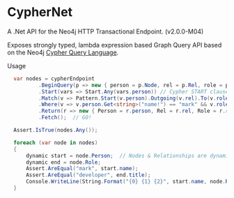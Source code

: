 CypherNet
=========

A .Net API for the Neo4j HTTP Transactional Endpoint. (v2.0.0-M04)

Exposes strongly typed, lambda expression based Graph Query API based on the Neo4j [Cypher Query Language](http://docs.neo4j.org/chunked/milestone/cypher-query-lang.html).


<dl>
    <dt>Usage</dt>
    <dd></dd>
</dl>

```C#
  var nodes = cypherEndpoint
          .BeginQuery(p => new { person = p.Node, rel = p.Rel, role = p.Node }) // Define query variables
          .Start(vars => Start.Any(vars.person)) // Cypher START clause
          .Match(v => Pattern.Start(v.person).Outgoing(v.rel).To(v.role))  // Cypher MATCH clause
          .Where(v => v.person.Get<string>("name!") == "mark" && v.role.Get<string>("title!") == "developer") // Cypher WHERE predicate
          .Return(r => new { Person = r.person, Rel = r.rel, Role = r.role }) // Cypher RETURN clause
          .Fetch();  // GO!

  Assert.IsTrue(nodes.Any());

  foreach (var node in nodes)
  {
      dynamic start = node.Person;  // Nodes & Relationships are dynamic types
      dynamic end = node.Role;
      Assert.AreEqual("mark", start.name);
      Assert.AreEqual("developer", end.title);
      Console.WriteLine(String.Format("{0} {1} {2}", start.name, node.Rel.Type, end.title)); // Prints "mark IS_A developer"
  }
```
